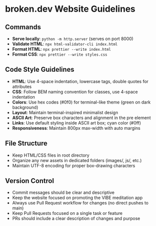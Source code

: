 # broken.dev Website Guidelines

## Commands
- **Serve locally**: `python -m http.server` (serves on port 8000)
- **Validate HTML**: `npx html-validator-cli index.html`
- **Format HTML**: `npx prettier --write index.html`
- **Format CSS**: `npx prettier --write styles.css`

## Code Style Guidelines
- **HTML**: Use 4-space indentation, lowercase tags, double quotes for attributes
- **CSS**: Follow BEM naming convention for classes, use 4-space indentation
- **Colors**: Use hex codes (#0f0) for terminal-like theme (green on dark background)
- **Layout**: Maintain terminal-inspired minimalist design
- **ASCII Art**: Preserve box characters and alignment in the pre element
- **Links**: Use default styling inside ASCII art box; cyan color (#0ff)
- **Responsiveness**: Maintain 800px max-width with auto margins

## File Structure
- Keep HTML/CSS files in root directory
- Organize any new assets in dedicated folders (images/, js/, etc.)
- Maintain UTF-8 encoding for proper box-drawing characters

## Version Control
- Commit messages should be clear and descriptive
- Keep the website focused on promoting the VIBE meditation app
- Always use Pull Request workflow for changes (no direct pushes to main)
- Keep Pull Requests focused on a single task or feature
- PRs should include a clear description of changes and purpose